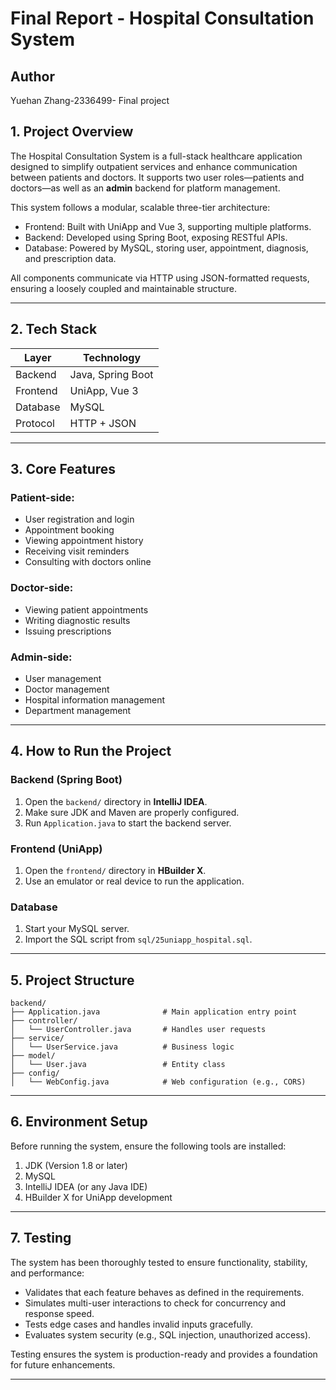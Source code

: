 # Final Report - Hospital Consultation System


## Author

Yuehan Zhang-2336499- Final project

## 1. Project Overview

The Hospital Consultation System is a full-stack healthcare application designed to simplify outpatient services and enhance communication between patients and doctors. It supports two user roles—patients and doctors—as well as an **admin** backend for platform management.

This system follows a modular, scalable three-tier architecture:

- Frontend: Built with UniApp and Vue 3, supporting multiple platforms.
- Backend: Developed using Spring Boot, exposing RESTful APIs.
- Database: Powered by MySQL, storing user, appointment, diagnosis, and prescription data.

All components communicate via HTTP using JSON-formatted requests, ensuring a loosely coupled and maintainable structure.

---

## 2. Tech Stack

| Layer       | Technology           |
|-------------|----------------------|
| Backend     | Java, Spring Boot    |
| Frontend    | UniApp, Vue 3        |
| Database    | MySQL                |
| Protocol    | HTTP + JSON          |

---

## 3. Core Features

### Patient-side:

- User registration and login
- Appointment booking
- Viewing appointment history
- Receiving visit reminders
- Consulting with doctors online

### Doctor-side:

- Viewing patient appointments
- Writing diagnostic results
- Issuing prescriptions

### Admin-side:

- User management
- Doctor management
- Hospital information management
- Department management

---

## 4. How to Run the Project

### Backend (Spring Boot)

1. Open the `backend/` directory in **IntelliJ IDEA**.
2. Make sure JDK and Maven are properly configured.
3. Run `Application.java` to start the backend server.

### Frontend (UniApp)

1. Open the `frontend/` directory in **HBuilder X**.
2. Use an emulator or real device to run the application.

### Database

1. Start your MySQL server.
2. Import the SQL script from `sql/25uniapp_hospital.sql`.

---

## 5. Project Structure

```
backend/
├── Application.java              # Main application entry point
├── controller/
│   └── UserController.java       # Handles user requests
├── service/
│   └── UserService.java          # Business logic
├── model/
│   └── User.java                 # Entity class
├── config/
│   └── WebConfig.java            # Web configuration (e.g., CORS)
```

---

## 6. Environment Setup

Before running the system, ensure the following tools are installed:

1. JDK (Version 1.8 or later)
2. MySQL
3. IntelliJ IDEA (or any Java IDE)
4. HBuilder X for UniApp development

---

## 7. Testing

The system has been thoroughly tested to ensure functionality, stability, and performance:

- Validates that each feature behaves as defined in the requirements.
- Simulates multi-user interactions to check for concurrency and response speed.
- Tests edge cases and handles invalid inputs gracefully.
- Evaluates system security (e.g., SQL injection, unauthorized access).

Testing ensures the system is production-ready and provides a foundation for future enhancements.

---
